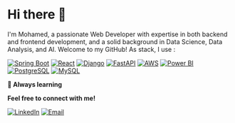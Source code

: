 # Hi there 👋
I'm Mohamed, a passionate Web Developer with expertise in both backend and frontend development, and a solid background in Data Science, Data Analysis, and AI. Welcome to my GitHub! As stack, I use :

[![Spring Boot](https://img.shields.io/badge/Spring%20Boot-6DB33F?style=for-the-badge&logo=spring&logoColor=white)](https://spring.io/projects/spring-boot)
[![React](https://img.shields.io/badge/React-61DAFB?style=for-the-badge&logo=react&logoColor=white)](https://reactjs.org/)
[![Django](https://img.shields.io/badge/Django-2BA977?style=for-the-badge&logo=django&logoColor=white)](https://www.djangoproject.com/)
[![FastAPI](https://img.shields.io/badge/FastAPI-009688?style=for-the-badge&logo=fastapi&logoColor=white)](https://fastapi.tiangolo.com/)
[![AWS](https://img.shields.io/badge/AWS-232F3E?style=for-the-badge&logo=amazonaws&logoColor=white)](https://aws.amazon.com/)
[![Power BI](https://img.shields.io/badge/Power%20BI-F2C811?style=for-the-badge&logo=Power%20BI&logoColor=black)](https://powerbi.microsoft.com/)
[![PostgreSQL](https://img.shields.io/badge/PostgreSQL-336791?style=for-the-badge&logo=postgresql&logoColor=white)](https://www.postgresql.org/)
[![MySQL](https://img.shields.io/badge/MySQL-F1F1F1?style=for-the-badge&logo=mysql&logoColor=F29111)](https://www.mysql.com/)

**🚧 Always learning**

**Feel free to connect with me!**

[![LinkedIn](https://img.shields.io/badge/LinkedIn-%230A66C2?style=for-the-badge&logo=linkedin&logoColor=white)](https://www.linkedin.com/in/mohamed728)
[![Email](https://img.shields.io/badge/Email-%23D14836?style=for-the-badge&logo=gmail&logoColor=white)](mailto:mohameddiallo728@gmail.com)
